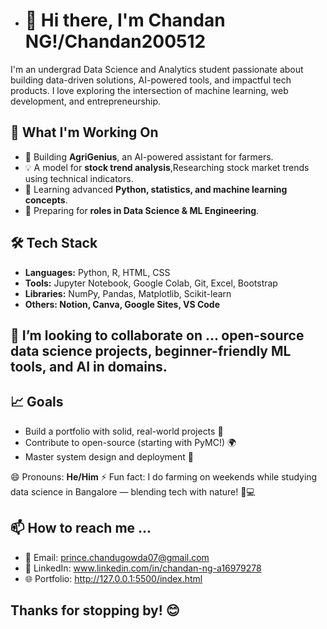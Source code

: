 - # 👋 Hi there, I'm Chandan NG!/Chandan200512

I'm an undergrad Data Science and Analytics student passionate about building data-driven solutions, AI-powered tools, and impactful tech products. I love exploring the intersection of machine learning, web development, and entrepreneurship.

## 🚀 What I'm Working On
- 🌱 Building **AgriGenius**, an AI-powered assistant for farmers.
- 💡 A model for **stock trend analysis**,Researching stock market trends using technical indicators.
- 🧠 Learning advanced **Python, statistics, and machine learning concepts**.
- 💼 Preparing for **roles in Data Science & ML Engineering**.

## 🛠️ Tech Stack
- **Languages:** Python, R, HTML, CSS
- **Tools:** Jupyter Notebook, Google Colab, Git, Excel, Bootstrap
- **Libraries:** NumPy, Pandas, Matplotlib, Scikit-learn
- **Others: Notion, Canva, Google Sites, VS Code**

## 💞️ I’m looking to collaborate on ... open-source data science projects, beginner-friendly ML tools, and AI in domains.
 
## 📈 Goals
- Build a portfolio with solid, real-world projects 🧩
- Contribute to open-source (starting with PyMC!) 🌍
- Master system design and deployment 🚢

😄 Pronouns: **He/Him**
⚡ Fun fact: I do farming on weekends while studying data science in Bangalore — blending tech with nature! 🌾💻
  
## 📫 How to reach me ...
- 📧 Email: prince.chandugowda07@gmail.com
- 💬 LinkedIn: www.linkedin.com/in/chandan-ng-a16979278
- 🌐 Portfolio: http://127.0.0.1:5500/index.html

## Thanks for stopping by! 😊

<!---
Chandan200512/Chandan200512 is a ✨ special ✨ repository because its `README.md` (this file) appears on your GitHub profile.
You can click the Preview link to take a look at your changes.
--->
